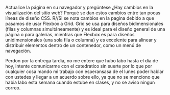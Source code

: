 Actualice la página en su navegador y pregúntese ¿Hay cambios en la visualización del sitio web? Porqué se
dan estos cambios entre tan pocas líneas de diseño CSS.
R//Si se nota cambios en la pagina debido a que pasamos de usar Flexbox a Grid. 
Grid se usa para diseños bidimensionales (filas y columnas simultáneamente) y es ideal para el diseño general de una página o para galerías, 
mientras que Flexbox es para diseños unidimensionales (una sola fila o columna) y es excelente para alinear y distribuir elementos dentro de un contenedor, 
como un menú de navegación.

Perdon por la entrega tardia, no me entere que hubo labo hasta el dia de hoy, intente comunicarme con el catedratico sin suerte por lo que por cualquier cosa mando mi trabajo con esperansasa de el lunes poder hablar con ustedes y llegar a un acuerdo sobre ello, ya que no se menciono que habia labo esta semana cuando estube en clases, y no se aviso ningun correo. 
